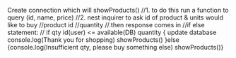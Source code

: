 Create connection which will showProducts()
//1. to do this run a function to query (id, name, price)
//2. nest inquirer to ask id of product & units would like to buy
//product id
//quantity
//.then response comes in
//if else statement:
// if qty id(user) <= available(DB) quantity {
update database
console.log(Thank you for shopping)
showProducts()
}else {console.log(Insufficient qty, please buy something else)
showProducts()}

